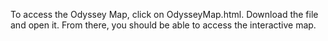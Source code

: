 To access the Odyssey Map, click on OdysseyMap.html. Download the file and open it. From there, you should be able to access the interactive map.
